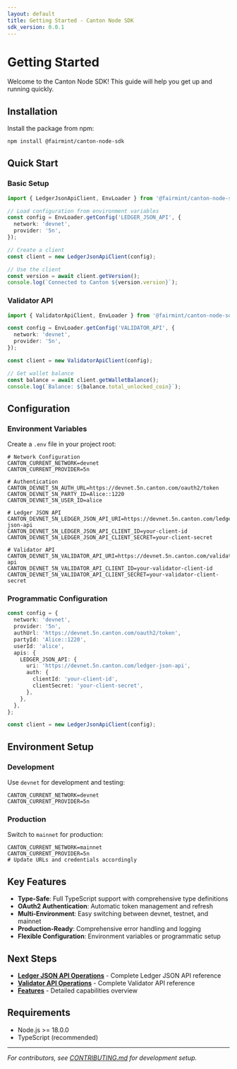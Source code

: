 ```yaml
---
layout: default
title: Getting Started - Canton Node SDK
sdk_version: 0.0.1
---
```


# Getting Started

Welcome to the Canton Node SDK! This guide will help you get up and running quickly.

## Installation

Install the package from npm:

```bash
npm install @fairmint/canton-node-sdk
```

## Quick Start

### Basic Setup

```typescript
import { LedgerJsonApiClient, EnvLoader } from '@fairmint/canton-node-sdk';

// Load configuration from environment variables
const config = EnvLoader.getConfig('LEDGER_JSON_API', {
  network: 'devnet',
  provider: '5n',
});

// Create a client
const client = new LedgerJsonApiClient(config);

// Use the client
const version = await client.getVersion();
console.log(`Connected to Canton ${version.version}`);
```

### Validator API

```typescript
import { ValidatorApiClient, EnvLoader } from '@fairmint/canton-node-sdk';

const config = EnvLoader.getConfig('VALIDATOR_API', {
  network: 'devnet',
  provider: '5n',
});

const client = new ValidatorApiClient(config);

// Get wallet balance
const balance = await client.getWalletBalance();
console.log(`Balance: ${balance.total_unlocked_coin}`);
```

## Configuration

### Environment Variables

Create a `.env` file in your project root:

```env
# Network Configuration
CANTON_CURRENT_NETWORK=devnet
CANTON_CURRENT_PROVIDER=5n

# Authentication
CANTON_DEVNET_5N_AUTH_URL=https://devnet.5n.canton.com/oauth2/token
CANTON_DEVNET_5N_PARTY_ID=Alice::1220
CANTON_DEVNET_5N_USER_ID=alice

# Ledger JSON API
CANTON_DEVNET_5N_LEDGER_JSON_API_URI=https://devnet.5n.canton.com/ledger-json-api
CANTON_DEVNET_5N_LEDGER_JSON_API_CLIENT_ID=your-client-id
CANTON_DEVNET_5N_LEDGER_JSON_API_CLIENT_SECRET=your-client-secret

# Validator API
CANTON_DEVNET_5N_VALIDATOR_API_URI=https://devnet.5n.canton.com/validator-api
CANTON_DEVNET_5N_VALIDATOR_API_CLIENT_ID=your-validator-client-id
CANTON_DEVNET_5N_VALIDATOR_API_CLIENT_SECRET=your-validator-client-secret
```

### Programmatic Configuration

```typescript
const config = {
  network: 'devnet',
  provider: '5n',
  authUrl: 'https://devnet.5n.canton.com/oauth2/token',
  partyId: 'Alice::1220',
  userId: 'alice',
  apis: {
    LEDGER_JSON_API: {
      uri: 'https://devnet.5n.canton.com/ledger-json-api',
      auth: {
        clientId: 'your-client-id',
        clientSecret: 'your-client-secret',
      },
    },
  },
};

const client = new LedgerJsonApiClient(config);
```

## Environment Setup

### Development

Use `devnet` for development and testing:

```env
CANTON_CURRENT_NETWORK=devnet
CANTON_CURRENT_PROVIDER=5n
```

### Production

Switch to `mainnet` for production:

```env
CANTON_CURRENT_NETWORK=mainnet
CANTON_CURRENT_PROVIDER=5n
# Update URLs and credentials accordingly
```

## Key Features

- **Type-Safe**: Full TypeScript support with comprehensive type definitions
- **OAuth2 Authentication**: Automatic token management and refresh
- **Multi-Environment**: Easy switching between devnet, testnet, and mainnet
- **Production-Ready**: Comprehensive error handling and logging
- **Flexible Configuration**: Environment variables or programmatic setup

## Next Steps

- **[Ledger JSON API Operations](/ledger-json-api-operations/)** - Complete Ledger JSON API reference
- **[Validator API Operations](/validator-api-operations/)** - Complete Validator API reference
- **[Features](/features/)** - Detailed capabilities overview

## Requirements

- Node.js >= 18.0.0
- TypeScript (recommended)

---

_For contributors, see [CONTRIBUTING.md](https://github.com/Fairmint/canton-node-sdk/blob/main/CONTRIBUTING.md) for development setup._
